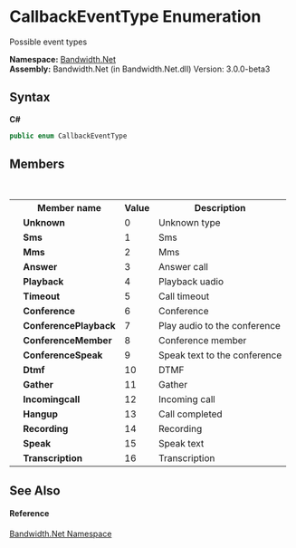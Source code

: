 ﻿# CallbackEventType Enumeration
 

Possible event types

**Namespace:**&nbsp;<a href ="N_Bandwidth_Net.md">Bandwidth.Net</a><br />**Assembly:**&nbsp;Bandwidth.Net (in Bandwidth.Net.dll) Version: 3.0.0-beta3

## Syntax

**C#**<br />
``` C#
public enum CallbackEventType
```


## Members
&nbsp;<table><tr><th></th><th>Member name</th><th>Value</th><th>Description</th></tr><tr><td /><td target="F:Bandwidth.Net.CallbackEventType.Unknown">**Unknown**</td><td>0</td><td>Unknown type</td></tr><tr><td /><td target="F:Bandwidth.Net.CallbackEventType.Sms">**Sms**</td><td>1</td><td>Sms</td></tr><tr><td /><td target="F:Bandwidth.Net.CallbackEventType.Mms">**Mms**</td><td>2</td><td>Mms</td></tr><tr><td /><td target="F:Bandwidth.Net.CallbackEventType.Answer">**Answer**</td><td>3</td><td>Answer call</td></tr><tr><td /><td target="F:Bandwidth.Net.CallbackEventType.Playback">**Playback**</td><td>4</td><td>Playback uadio</td></tr><tr><td /><td target="F:Bandwidth.Net.CallbackEventType.Timeout">**Timeout**</td><td>5</td><td>Call timeout</td></tr><tr><td /><td target="F:Bandwidth.Net.CallbackEventType.Conference">**Conference**</td><td>6</td><td>Conference</td></tr><tr><td /><td target="F:Bandwidth.Net.CallbackEventType.ConferencePlayback">**ConferencePlayback**</td><td>7</td><td>Play audio to the conference</td></tr><tr><td /><td target="F:Bandwidth.Net.CallbackEventType.ConferenceMember">**ConferenceMember**</td><td>8</td><td>Conference member</td></tr><tr><td /><td target="F:Bandwidth.Net.CallbackEventType.ConferenceSpeak">**ConferenceSpeak**</td><td>9</td><td>Speak text to the conference</td></tr><tr><td /><td target="F:Bandwidth.Net.CallbackEventType.Dtmf">**Dtmf**</td><td>10</td><td>DTMF</td></tr><tr><td /><td target="F:Bandwidth.Net.CallbackEventType.Gather">**Gather**</td><td>11</td><td>Gather</td></tr><tr><td /><td target="F:Bandwidth.Net.CallbackEventType.Incomingcall">**Incomingcall**</td><td>12</td><td>Incoming call</td></tr><tr><td /><td target="F:Bandwidth.Net.CallbackEventType.Hangup">**Hangup**</td><td>13</td><td>Call completed</td></tr><tr><td /><td target="F:Bandwidth.Net.CallbackEventType.Recording">**Recording**</td><td>14</td><td>Recording</td></tr><tr><td /><td target="F:Bandwidth.Net.CallbackEventType.Speak">**Speak**</td><td>15</td><td>Speak text</td></tr><tr><td /><td target="F:Bandwidth.Net.CallbackEventType.Transcription">**Transcription**</td><td>16</td><td>Transcription</td></tr></table>

## See Also


#### Reference
<a href ="N_Bandwidth_Net.md">Bandwidth.Net Namespace</a><br />